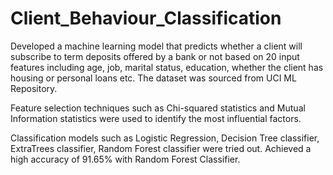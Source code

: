 # Client_Behaviour_Classification

Developed a machine learning model that predicts whether a client will subscribe to term deposits offered by a bank or not based on 20 input features including age, job, marital status, education, whether the client has housing or personal loans etc. The dataset was sourced from UCI ML Repository.

Feature selection techniques such as Chi-squared statistics and Mutual Information statistics were used to identify the most influential factors.

Classification models such as Logistic Regression, Decision Tree classifier, ExtraTrees classifier, Random Forest classifier were tried out. Achieved a high accuracy of 91.65% with Random Forest Classifier. 

